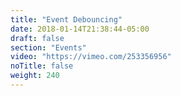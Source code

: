```yaml
---
title: "Event Debouncing"
date: 2018-01-14T21:38:44-05:00
draft: false
section: "Events"
video: "https://vimeo.com/253356956"
noTitle: false
weight: 240
---
```


